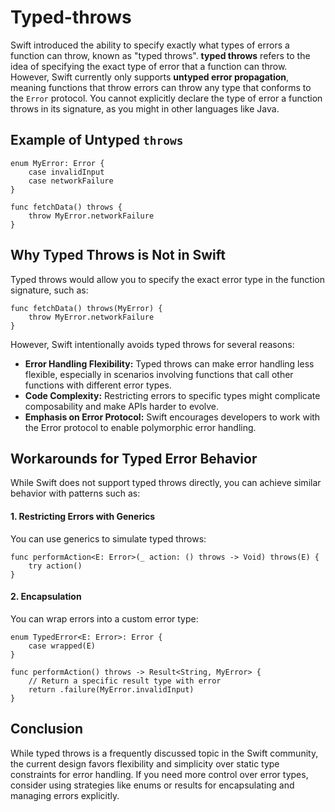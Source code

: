 # Typed-throws
Swift introduced the ability to specify exactly what types of errors a function can throw, known as "typed throws". **typed throws** refers to the idea of specifying the exact type of error that a function can throw. However, Swift currently only supports **untyped error propagation**, meaning functions that throw errors can throw any type that conforms to the `Error` protocol. You cannot explicitly declare the type of error a function throws in its signature, as you might in other languages like Java.

## Example of Untyped `throws`

```
enum MyError: Error {
    case invalidInput
    case networkFailure
}

func fetchData() throws {
    throw MyError.networkFailure
}
```

## Why Typed Throws is Not in Swift

Typed throws would allow you to specify the exact error type in the function signature, such as:

```
func fetchData() throws(MyError) {
    throw MyError.networkFailure
}
```

However, Swift intentionally avoids typed throws for several reasons:
- **Error Handling Flexibility:** Typed throws can make error handling less flexible, especially in scenarios involving functions that call other functions with different error types.
- **Code Complexity:** Restricting errors to specific types might complicate composability and make APIs harder to evolve.
- **Emphasis on Error Protocol:** Swift encourages developers to work with the Error protocol to enable polymorphic error handling.

## Workarounds for Typed Error Behavior

While Swift does not support typed throws directly, you can achieve similar behavior with patterns such as:

#### 1. Restricting Errors with Generics
You can use generics to simulate typed throws:

```
func performAction<E: Error>(_ action: () throws -> Void) throws(E) {
    try action()
}
```
#### 2. Encapsulation

You can wrap errors into a custom error type:

```
enum TypedError<E: Error>: Error {
    case wrapped(E)
}

func performAction() throws -> Result<String, MyError> {
    // Return a specific result type with error
    return .failure(MyError.invalidInput)
}
```

## Conclusion

While typed throws is a frequently discussed topic in the Swift community, the current design favors flexibility and simplicity over static type constraints for error handling. If you need more control over error types, consider using strategies like enums or results for encapsulating and managing errors explicitly.
